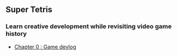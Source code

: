 ## Super Tetris
### Learn creative development while revisiting video game history

* [Chapter 0 : Game devlog](ch0.md)

